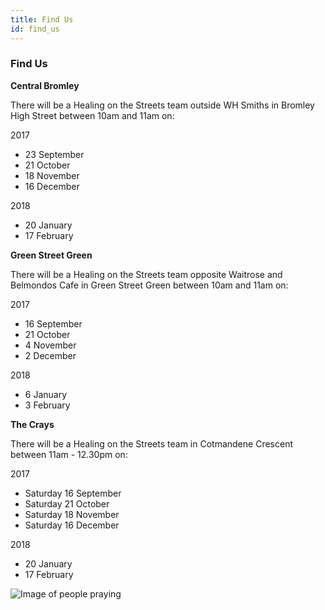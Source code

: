 ```yaml
---
title: Find Us
id: find_us
---
```


### Find Us

**Central Bromley**

There will be a Healing on the Streets team outside WH Smiths in Bromley High Street between 10am and 11am on:

2017
* 23 September
* 21 October
* 18 November
* 16 December

2018
* 20 January
* 17 February


**Green Street Green**

There will be a Healing on the Streets team opposite Waitrose and Belmondos Cafe in Green Street Green between 10am and 11am on:

2017
* 16 September
* 21 October
* 4 November
* 2 December

2018
* 6 January
* 3 February


**The Crays**

There will be a Healing on the Streets team in Cotmandene Crescent between 11am - 12.30pm on: 

2017
* Saturday 16 September
* Saturday 21 October
* Saturday 18 November
* Saturday 16 December

2018
* 20 January
* 17 February

![Image of people praying](/gen/images/IMG_0597-large.JPG)
